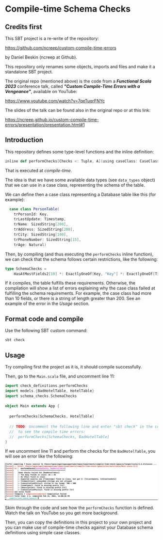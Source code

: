 # Compile-time Schema Checks

## Credits first

This SBT project is a re-write of the repository:

https://github.com/ncreep/custom-compile-time-errors

by Daniel Beskin (ncreep at Github).

This repository only renames some objects, imports and files and make it a standalone SBT project.

The original repo (mentioned above) is the code from a _**Functional Scala 2023**_ conference talk, called
_**"Custom Compile-Time Errors with a Vengeance"**_, available on YouTube:

https://www.youtube.com/watch?v=7qeTuqrFNYc

The slides of the talk can be found also in the original repo or at this link:

https://ncreep.github.io/custom-compile-time-errors/presentation/presentation.html#1

## Introduction

This repository defines some type-level functions and the inline definition:

```scala
inline def performChecks[Checks <: Tuple, A](using caseClass: CaseClass[A]): Unit 
```

That is executed at _compile-time_.

The idea is that we have some available data types (see `data_types` object) that we can use in a case class, 
representing the schema of the table.

We can define then a case class representing a Database table like this (for example):

```scala
  case class PersonTable(
    trPersonId: Key,
    trLastUpdate: Timestamp,
    trName: SizedString[200],
    trAddress: SizedString[200],
    trCity: SizedString[100],
    trPhoneNumber: SizedString[15],
    trAge: Natural)
```

Then, by compiling (and thus executing the `performChecks` inline function), we can check that the schema follows 
certain restrictions, like the following:

```scala
type SchemaChecks =
    HasAtMostFields2[10] *: ExactlyOneOf[Key, "Key"] *: ExactlyOneOf[Timestamp, "Timestamp"] *: StringFieldsAtMost[200] *: HasPrefix["tr"] *: EmptyTuple
```

If it compiles, the table fulfills these requirements. Otherwise, the compilation will show a list of errors 
explaining why the case class failed at fulfilling the schema requirements. For example, the case class had more 
than 10 fields, or there is a string of length greater than 200. See an example of the error in the _Usage_ section.

## Format code and compile

Use the following SBT custom command:

```bash
sbt check
```

## Usage

Try compiling first the project as it is, it should compile successfully.

Then, go to the `Main.scala` file, and uncomment line 11:

```scala
import check_definitions.performChecks
import models.{BadHotelTable, HotelTable}
import schema_checks.SchemaChecks

object Main extends App {

  performChecks[SchemaChecks, HotelTable]

  // TODO: Uncomment the following line and enter "sbt check" in the console
  //  to see the compile time errors:
  //  performChecks[SchemaChecks, BadHotelTable]
}
```

If we uncomment line 11 and perform the checks for the `BadHotelTable`, you will see an error like the following:

![Kiku](src/main/resources/compile-time_errors_on_bad_hotel.png)

Skim through the code and see how the `performChecks` function is defined. Watch the talk on YouTube so you get more 
background.

Then, you can copy the definitions in this project to your own project and you can make use of compile-time checks 
against your Database schema definitions using simple case classes.



